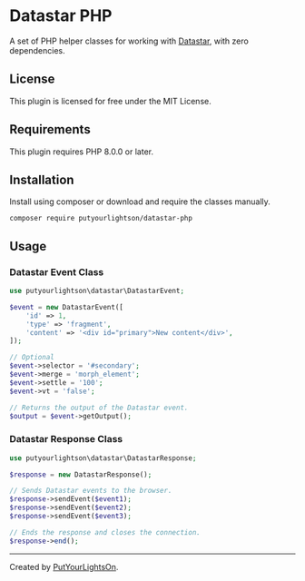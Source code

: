 # Datastar PHP

A set of PHP helper classes for working with [Datastar](https://data-star.dev/), with zero dependencies.

## License

This plugin is licensed for free under the MIT License.

## Requirements

This plugin requires PHP 8.0.0 or later.

## Installation

Install using composer or download and require the classes manually.

```shell
composer require putyourlightson/datastar-php
```

## Usage

### Datastar Event Class

```php
use putyourlightson\datastar\DatastarEvent;

$event = new DatastarEvent([
    'id' => 1,
    'type' => 'fragment',
    'content' => '<div id="primary">New content</div>',
]);

// Optional
$event->selector = '#secondary';
$event->merge = 'morph_element';
$event->settle = '100';
$event->vt = 'false';

// Returns the output of the Datastar event.
$output = $event->getOutput();
```

### Datastar Response Class

```php
use putyourlightson\datastar\DatastarResponse;

$response = new DatastarResponse();

// Sends Datastar events to the browser.
$response->sendEvent($event1);
$response->sendEvent($event2);
$response->sendEvent($event3);

// Ends the response and closes the connection.
$response->end();
```

---

Created by [PutYourLightsOn](https://putyourlightson.com/).
